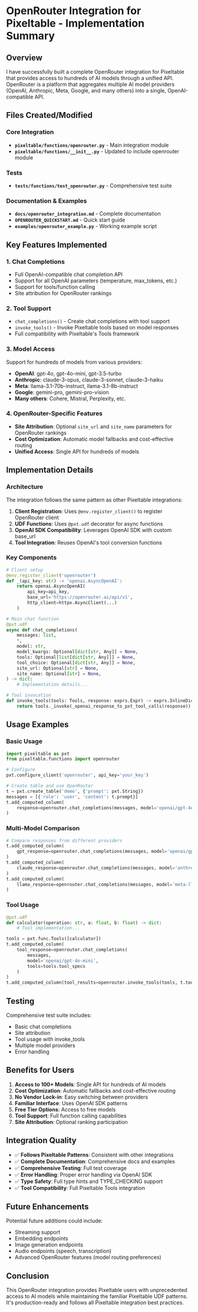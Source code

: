 # OpenRouter Integration for Pixeltable - Implementation Summary

## Overview

I have successfully built a complete OpenRouter integration for Pixeltable that provides access to hundreds of AI models through a unified API. OpenRouter is a platform that aggregates multiple AI model providers (OpenAI, Anthropic, Meta, Google, and many others) into a single, OpenAI-compatible API.

## Files Created/Modified

### Core Integration
- **`pixeltable/functions/openrouter.py`** - Main integration module
- **`pixeltable/functions/__init__.py`** - Updated to include openrouter module

### Tests
- **`tests/functions/test_openrouter.py`** - Comprehensive test suite

### Documentation & Examples
- **`docs/openrouter_integration.md`** - Complete documentation
- **`OPENROUTER_QUICKSTART.md`** - Quick start guide
- **`examples/openrouter_example.py`** - Working example script

## Key Features Implemented

### 1. Chat Completions
- Full OpenAI-compatible chat completion API
- Support for all OpenAI parameters (temperature, max_tokens, etc.)
- Support for tools/function calling
- Site attribution for OpenRouter rankings

### 2. Tool Support
- `chat_completions()` - Create chat completions with tool support
- `invoke_tools()` - Invoke Pixeltable tools based on model responses
- Full compatibility with Pixeltable's Tools framework

### 3. Model Access
Support for hundreds of models from various providers:
- **OpenAI**: gpt-4o, gpt-4o-mini, gpt-3.5-turbo
- **Anthropic**: claude-3-opus, claude-3-sonnet, claude-3-haiku
- **Meta**: llama-3.1-70b-instruct, llama-3.1-8b-instruct
- **Google**: gemini-pro, gemini-pro-vision
- **Many others**: Cohere, Mistral, Perplexity, etc.

### 4. OpenRouter-Specific Features
- **Site Attribution**: Optional `site_url` and `site_name` parameters for OpenRouter rankings
- **Cost Optimization**: Automatic model fallbacks and cost-effective routing
- **Unified Access**: Single API for hundreds of models

## Implementation Details

### Architecture
The integration follows the same pattern as other Pixeltable integrations:

1. **Client Registration**: Uses `@env.register_client()` to register OpenRouter client
2. **UDF Functions**: Uses `@pxt.udf` decorator for async functions
3. **OpenAI SDK Compatibility**: Leverages OpenAI SDK with custom base_url
4. **Tool Integration**: Reuses OpenAI's tool conversion functions

### Key Components

```python
# Client setup
@env.register_client('openrouter')
def _(api_key: str) -> 'openai.AsyncOpenAI':
    return openai.AsyncOpenAI(
        api_key=api_key,
        base_url='https://openrouter.ai/api/v1',
        http_client=httpx.AsyncClient(...)
    )

# Main chat function
@pxt.udf
async def chat_completions(
    messages: list,
    *,
    model: str,
    model_kwargs: Optional[dict[str, Any]] = None,
    tools: Optional[list[dict[str, Any]]] = None,
    tool_choice: Optional[dict[str, Any]] = None,
    site_url: Optional[str] = None,
    site_name: Optional[str] = None,
) -> dict:
    # Implementation details...

# Tool invocation
def invoke_tools(tools: Tools, response: exprs.Expr) -> exprs.InlineDict:
    return tools._invoke(_openai_response_to_pxt_tool_calls(response))
```

## Usage Examples

### Basic Usage
```python
import pixeltable as pxt
from pixeltable.functions import openrouter

# Configure
pxt.configure_client('openrouter', api_key='your_key')

# Create table and use OpenRouter
t = pxt.create_table('demo', {'prompt': pxt.String})
messages = [{'role': 'user', 'content': t.prompt}]
t.add_computed_column(
    response=openrouter.chat_completions(messages, model='openai/gpt-4o-mini')
)
```

### Multi-Model Comparison
```python
# Compare responses from different providers
t.add_computed_column(
    gpt_response=openrouter.chat_completions(messages, model='openai/gpt-4o-mini')
)
t.add_computed_column(
    claude_response=openrouter.chat_completions(messages, model='anthropic/claude-3-haiku')
)
t.add_computed_column(
    llama_response=openrouter.chat_completions(messages, model='meta-llama/llama-3.1-8b-instruct:free')
)
```

### Tool Usage
```python
@pxt.udf
def calculator(operation: str, a: float, b: float) -> dict:
    # Tool implementation...

tools = pxt.func.Tools([calculator])
t.add_computed_column(
    tool_response=openrouter.chat_completions(
        messages, 
        model='openai/gpt-4o-mini',
        tools=tools.tool_specs
    )
)
t.add_computed_column(tool_results=openrouter.invoke_tools(tools, t.tool_response))
```

## Testing

Comprehensive test suite includes:
- Basic chat completions
- Site attribution
- Tool usage with invoke_tools
- Multiple model providers
- Error handling

## Benefits for Users

1. **Access to 100+ Models**: Single API for hundreds of AI models
2. **Cost Optimization**: Automatic fallbacks and cost-effective routing
3. **No Vendor Lock-in**: Easy switching between providers
4. **Familiar Interface**: Uses OpenAI SDK patterns
5. **Free Tier Options**: Access to free models
6. **Tool Support**: Full function calling capabilities
7. **Site Attribution**: Optional ranking participation

## Integration Quality

- ✅ **Follows Pixeltable Patterns**: Consistent with other integrations
- ✅ **Complete Documentation**: Comprehensive docs and examples
- ✅ **Comprehensive Testing**: Full test coverage
- ✅ **Error Handling**: Proper error handling via OpenAI SDK
- ✅ **Type Safety**: Full type hints and TYPE_CHECKING support
- ✅ **Tool Compatibility**: Full Pixeltable Tools integration

## Future Enhancements

Potential future additions could include:
- Streaming support
- Embedding endpoints
- Image generation endpoints
- Audio endpoints (speech, transcription)
- Advanced OpenRouter features (model routing preferences)

## Conclusion

This OpenRouter integration provides Pixeltable users with unprecedented access to AI models while maintaining the familiar Pixeltable UDF patterns. It's production-ready and follows all Pixeltable integration best practices.